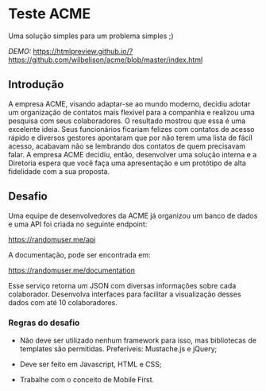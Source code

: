 # Teste ACME

Uma solução simples para um problema simples ;)

*DEMO:* https://htmlpreview.github.io/?https://github.com/wilbelison/acme/blob/master/index.html

## Introdução

A empresa ACME, visando adaptar-se ao mundo moderno, decidiu adotar um organização de contatos
mais flexível para a companhia e realizou uma pesquisa com seus colaboradores.
O resultado mostrou que essa é uma excelente ideia. Seus funcionários ficariam felizes com contatos
de acesso rápido e diversos gestores apontaram que por não terem uma lista de fácil acesso,
acabavam não se lembrando dos contatos de quem precisavam falar.
A empresa ACME decidiu, então, desenvolver uma solução interna e a Diretoria espera que você faça
uma apresentação e um protótipo de alta fidelidade com a sua proposta.

## Desafio

Uma equipe de desenvolvedores da ACME já organizou um banco de dados e uma API foi criada no
seguinte endpoint:

https://randomuser.me/api

A documentação, pode ser encontrada em:

https://randomuser.me/documentation

Esse serviço retorna um JSON com diversas informações sobre cada colaborador. Desenvolva
interfaces para facilitar a visualização desses dados com até 10 colaboradores.

### Regras do desafio

- Não deve ser utilizado nenhum framework para isso, mas bibliotecas de templates são
permitidas. Preferíveis: Mustache.js e jQuery;

- Deve ser feito em Javascript, HTML e CSS;

- Trabalhe com o conceito de Mobile First.

